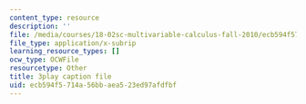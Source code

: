 ```yaml
---
content_type: resource
description: ''
file: /media/courses/18-02sc-multivariable-calculus-fall-2010/ecb594f5714a56bbaea523ed97afdfbf_U91touR6_UY.vtt
file_type: application/x-subrip
learning_resource_types: []
ocw_type: OCWFile
resourcetype: Other
title: 3play caption file
uid: ecb594f5-714a-56bb-aea5-23ed97afdfbf
---
```

